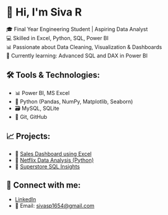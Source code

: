 # 👋 Hi, I'm Siva R

🎓 Final Year Engineering Student | Aspiring Data Analyst  
💻 Skilled in Excel, Python, SQL, Power BI  
📊 Passionate about Data Cleaning, Visualization & Dashboards  
🌱 Currently learning: Advanced SQL and DAX in Power BI

## 🛠️ Tools & Technologies:
- 📊 Power BI, MS Excel
- 🐍 Python (Pandas, NumPy, Matplotlib, Seaborn)
- 🗃️ MySQL, SQLite
- 📁 Git, GitHub

## 📈 Projects:
- 🧮 [Sales Dashboard using Excel](https://github.com/siva-data/excel-sales-dashboard)
- 🐍 [Netflix Data Analysis (Python)](https://github.com/siva-data/netflix-data-analysis)
- 💾 [Superstore SQL Insights](https://github.com/siva-data/superstore-sql-analysis)

## 🔗 Connect with me:
- [LinkedIn](https://www.linkedin.com/in/siva-r-4521042a1)
- 📧 Email: sivasp1654@gmail.com
